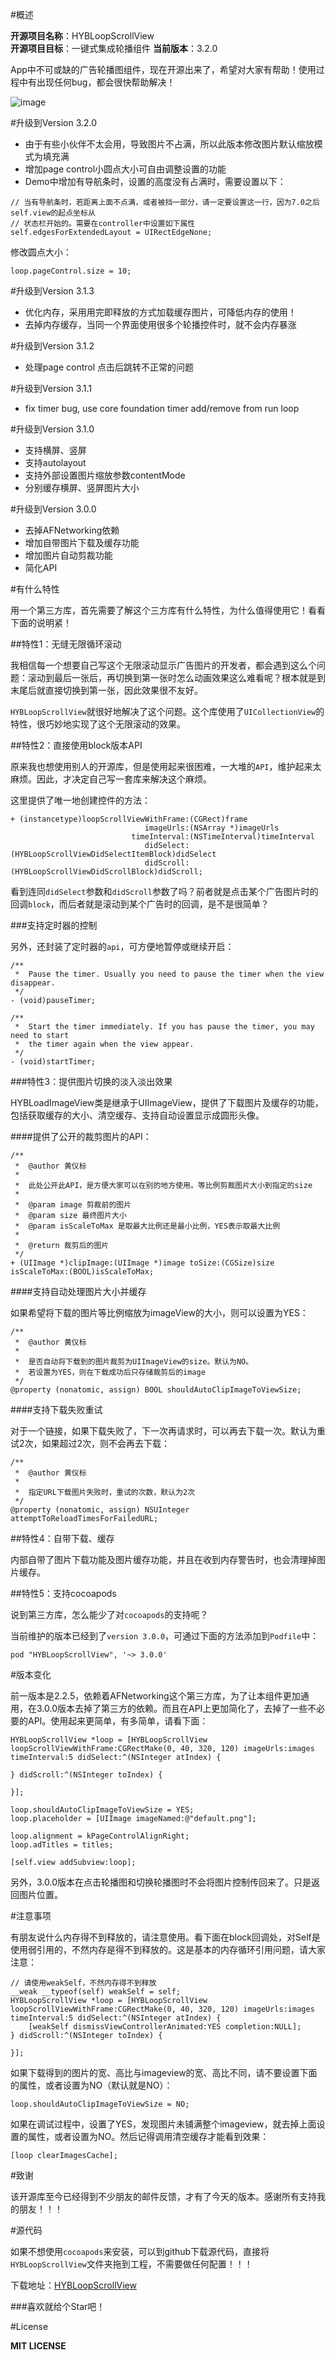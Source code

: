 #概述

**开源项目名称**：HYBLoopScrollView  
**开源项目目标**：一键式集成轮播组件
**当前版本**：3.2.0

App中不可或缺的广告轮播图组件，现在开源出来了，希望对大家有帮助！使用过程中有出现任何bug，都会很快帮助解决！

![image](http://www.henishuo.com/wp-content/uploads/2016/03/screen.gif)

#升级到Version 3.2.0

* 由于有些小伙伴不太会用，导致图片不占满，所以此版本修改图片默认缩放模式为填充满
* 增加page control小圆点大小可自由调整设置的功能
* Demo中增加有导航条时，设置的高度没有占满时，需要设置以下：

```
// 当有导航条时，若距离上面不点满，或者被挡一部分，请一定要设置这一行，因为7.0之后self.view的起点坐标从
// 状态栏开始的。需要在controller中设置如下属性
self.edgesForExtendedLayout = UIRectEdgeNone;
```

修改圆点大小：

```
loop.pageControl.size = 10;
```

#升级到Version 3.1.3

* 优化内存，采用用完即释放的方式加载缓存图片，可降低内存的使用！
* 去掉内存缓存，当同一个界面使用很多个轮播控件时，就不会内存暴涨

#升级到Version 3.1.2

* 处理page control 点击后跳转不正常的问题

#升级到Version 3.1.1

* fix timer bug, use core foundation timer add/remove from run loop

#升级到Version 3.1.0

* 支持横屏、竖屏
* 支持autolayout
* 支持外部设置图片缩放参数contentMode
* 分别缓存横屏、竖屏图片大小

#升级到Version 3.0.0

* 去掉AFNetworking依赖
* 增加自带图片下载及缓存功能
* 增加图片自动剪裁功能
* 简化API

#有什么特性

用一个第三方库，首先需要了解这个三方库有什么特性，为什么值得使用它！看看下面的说明紧！

##特性1：无缝无限循环滚动

我相信每一个想要自己写这个无限滚动显示广告图片的开发者，都会遇到这么个问题：滚动到最后一张后，再切换到第一张时怎么动画效果这么难看呢？根本就是到末尾后就直接切换到第一张，因此效果很不友好。

`HYBLoopScrollView`就很好地解决了这个问题。这个库使用了`UICollectionView`的特性，很巧妙地实现了这个无限滚动的效果。

##特性2：直接使用block版本API

原来我也想使用别人的开源库，但是使用起来很困难，一大堆的`API`，维护起来太麻烦。因此，才决定自己写一套库来解决这个麻烦。

这里提供了唯一地创建控件的方法：

```
+ (instancetype)loopScrollViewWithFrame:(CGRect)frame
                              imageUrls:(NSArray *)imageUrls
                           timeInterval:(NSTimeInterval)timeInterval
                              didSelect:(HYBLoopScrollViewDidSelectItemBlock)didSelect
                              didScroll:(HYBLoopScrollViewDidScrollBlock)didScroll;
```

看到连同`didSelect`参数和`didScroll`参数了吗？前者就是点击某个广告图片时的回调`block`，而后者就是滚动到某个广告时的回调，是不是很简单？

###支持定时器的控制

另外，还封装了定时器的`api`，可方便地暂停或继续开启：

```
/**
 *  Pause the timer. Usually you need to pause the timer when the view disappear.
 */
- (void)pauseTimer;

/**
 *  Start the timer immediately. If you has pause the timer, you may need to start 
 *  the timer again when the view appear.
 */
- (void)startTimer;
```

###特性3：提供图片切换的淡入淡出效果

HYBLoadImageView类是继承于UIImageView，提供了下载图片及缓存的功能，包括获取缓存的大小、清空缓存、支持自动设置显示成圆形头像。

####提供了公开的裁剪图片的API：

```
/**
 *	@author 黄仪标
 *
 *	此处公开此API，是方便大家可以在别的地方使用。等比例剪裁图片大小到指定的size
 *
 *	@param image 剪裁前的图片
 *	@param size	最终图片大小
 *  @param isScaleToMax 是取最大比例还是最小比例，YES表示取最大比例
 *
 *	@return 裁剪后的图片
 */
+ (UIImage *)clipImage:(UIImage *)image toSize:(CGSize)size isScaleToMax:(BOOL)isScaleToMax;
```

####支持自动处理图片大小并缓存

如果希望将下载的图片等比例缩放为imageView的大小，则可以设置为YES：

```
/**
 *	@author 黄仪标
 *
 *	是否自动将下载到的图片裁剪为UIImageView的size。默认为NO。
 *  若设置为YES，则在下载成功后只存储裁剪后的image
 */
@property (nonatomic, assign) BOOL shouldAutoClipImageToViewSize;
```

####支持下载失败重试

对于一个链接，如果下载失败了，下一次再请求时，可以再去下载一次。默认为重试2次，如果超过2次，则不会再去下载：

```
/**
 *	@author 黄仪标
 *
 *	指定URL下载图片失败时，重试的次数，默认为2次
 */
@property (nonatomic, assign) NSUInteger attemptToReloadTimesForFailedURL;
```

##特性4：自带下载、缓存

内部自带了图片下载功能及图片缓存功能，并且在收到内存警告时，也会清理掉图片缓存。

##特性5：支持cocoapods

说到第三方库，怎么能少了对`cocoapods`的支持呢？

当前维护的版本已经到了`version 3.0.0`，可通过下面的方法添加到`Podfile`中：

```
pod "HYBLoopScrollView", '~> 3.0.0'
```

#版本变化

前一版本是2.2.5，依赖着AFNetworking这个第三方库，为了让本组件更加通用，在3.0.0版本去掉了第三方的依赖。而且在API上更加简化了，去掉了一些不必要的API。使用起来更简单，有多简单，请看下面：

```
HYBLoopScrollView *loop = [HYBLoopScrollView loopScrollViewWithFrame:CGRectMake(0, 40, 320, 120) imageUrls:images timeInterval:5 didSelect:^(NSInteger atIndex) {
    
} didScroll:^(NSInteger toIndex) {
    
}];

loop.shouldAutoClipImageToViewSize = YES;
loop.placeholder = [UIImage imageNamed:@"default.png"];
  
loop.alignment = kPageControlAlignRight;
loop.adTitles = titles;

[self.view addSubview:loop];
```

另外，3.0.0版本在点击轮播图和切换轮播图时不会将图片控制传回来了。只是返回图片位置。

#注意事项

有朋友说什么内存得不到释放的，请注意使用。看下面在block回调处，对Self是使用弱引用的，不然内存是得不到释放的。这是基本的内存循环引用问题，请大家注意：

```
// 请使用weakSelf，不然内存得不到释放
__weak __typeof(self) weakSelf = self;
HYBLoopScrollView *loop = [HYBLoopScrollView loopScrollViewWithFrame:CGRectMake(0, 40, 320, 120) imageUrls:images timeInterval:5 didSelect:^(NSInteger atIndex) {
	[weakSelf dismissViewControllerAnimated:YES completion:NULL];
} didScroll:^(NSInteger toIndex) {
    
}];
```

如果下载得到的图片的宽、高比与imageview的宽、高比不同，请不要设置下面的属性，或者设置为NO（默认就是NO）：

```
loop.shouldAutoClipImageToViewSize = NO;
```

如果在调试过程中，设置了YES，发现图片未铺满整个imageview，就去掉上面设置的属性，或者设置为NO。然后记得调用清空缓存才能看到效果：

```
[loop clearImagesCache];
```

#致谢


该开源库至今已经得到不少朋友的邮件反馈，才有了今天的版本。感谢所有支持我的朋友！！！

#源代码


如果不想使用`cocoapods`来安装，可以到github下载源代码，直接将`HYBLoopScrollView`文件夹拖到工程，不需要做任何配置！！！

下载地址：[HYBLoopScrollView](https://github.com/CoderJackyHuang/HYBLoopScrollView)

###喜欢就给个Star吧！

#License

**MIT LICENSE**
